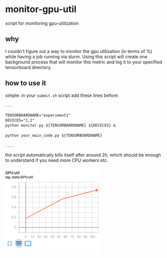 # monitor-gpu-util
script for monitoring gpu-utilization 

## why
I couldn't figure out a way to monitor the gpu utilization (in terms of %) while having a job running via slurm.
Using this script will create one background process that will monitor this metric and log it to your specified tensorboard directory.

## how to use it
simple:
in your `submit.sh` script add these lines before:
```
...

TENSORBOARDNAME="experiment1"
DEVICES="1,2"
python monitor.py ${TENSORBOARDNAME} ${DEVICES} & 

python your_main_code.py ${TENSORBOARDNAME}

.... 
```
the script automatically kills itself after around 2h, which should be enough to understand if you need more CPU workers etc.

![screenshot](screenshot.png)
